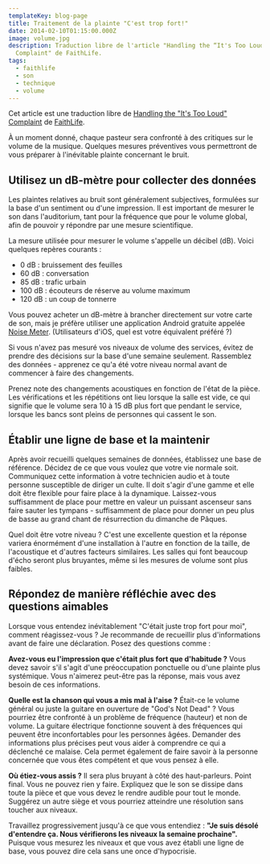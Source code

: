 ```yaml
---
templateKey: blog-page
title: Traitement de la plainte "C'est trop fort!"
date: 2014-02-10T01:15:00.000Z
image: volume.jpg
description: Traduction libre de l'article "Handling the “It's Too Loud”
  Complaint" de FaithLife.
tags:
  - faithlife
  - son
  - technique
  - volume
---
```

Cet article est une traduction libre de [Handling the "It's Too Loud" Complaint](https://blog.faithlife.com/blog/2013/06/handling-the-its-too-loud-complaint/) de [FaithLife](https://faithlife.com/).

À un moment donné, chaque pasteur sera confronté à des critiques sur le volume de la musique.
Quelques mesures préventives vous permettront de vous préparer à l'inévitable plainte concernant le bruit.

## Utilisez un dB-mètre pour collecter des données

Les plaintes relatives au bruit sont généralement subjectives, formulées sur la base d'un sentiment ou d'une impression.
Il est important de mesurer le son dans l'auditorium, tant pour la fréquence que pour le volume global, afin de pouvoir y répondre par une mesure scientifique.

La mesure utilisée pour mesurer le volume s'appelle un décibel (dB).
Voici quelques repères courants :

* 0 dB : bruissement des feuilles
* 60 dB : conversation
* 85 dB : trafic urbain
* 100 dB : écouteurs de réserve au volume maximum
* 120 dB : un coup de tonnerre

Vous pouvez acheter un dB-mètre à brancher directement sur votre carte de son, mais je préfère utiliser une application Android gratuite appelée [Noise Meter](https://play.google.com/store/apps/details?id=com.pjw.noisemeter&feature=search_result#?t=W251bGwsMSwyLDEsImNvbS5wancubm9pc2VtZXRlciJd).
(Utilisateurs d'iOS, quel est votre équivalent préféré ?)

Si vous n'avez pas mesuré vos niveaux de volume des services, évitez de prendre des décisions sur la base d'une semaine seulement.
Rassemblez des données - apprenez ce qu'a été votre niveau normal avant de commencer à faire des changements.

Prenez note des changements acoustiques en fonction de l'état de la pièce.
Les vérifications et les répétitions ont lieu lorsque la salle est vide, ce qui signifie que le volume sera 10 à 15 dB plus fort que pendant le service, lorsque les bancs sont pleins de personnes qui cassent le son.

## Établir une ligne de base et la maintenir

Après avoir recueilli quelques semaines de données, établissez une base de référence.
Décidez de ce que vous voulez que votre vie normale soit.
Communiquez cette information à votre technicien audio et à toute personne susceptible de diriger un culte.
Il doit s'agir d'une gamme et elle doit être flexible pour faire place à la dynamique.
Laissez-vous suffisamment de place pour mettre en valeur un puissant ascenseur sans faire sauter les tympans - suffisamment de place pour donner un peu plus de basse au grand chant de résurrection du dimanche de Pâques.

Quel doit être votre niveau ?
C'est une excellente question et la réponse variera énormément d'une installation à l'autre en fonction de la taille, de l'acoustique et d'autres facteurs similaires.
Les salles qui font beaucoup d'écho seront plus bruyantes, même si les mesures de volume sont plus faibles.

## Répondez de manière réfléchie avec des questions aimables

Lorsque vous entendez inévitablement "C'était juste trop fort pour moi", comment réagissez-vous ?
Je recommande de recueillir plus d'informations avant de faire une déclaration.
Posez des questions comme :

**Avez-vous eu l'impression que c'était plus fort que d'habitude ?**
Vous devez savoir s'il s'agit d'une préoccupation ponctuelle ou d'une plainte plus systémique.
Vous n'aimerez peut-être pas la réponse, mais vous avez besoin de ces informations.

**Quelle est la chanson qui vous a mis mal à l'aise ?**
Était-ce le volume général ou juste la guitare en ouverture de "God's Not Dead" ?
Vous pourriez être confronté à un problème de fréquence (hauteur) et non de volume.
La guitare électrique fonctionne souvent à des fréquences qui peuvent être inconfortables pour les personnes âgées.
Demander des informations plus précises peut vous aider à comprendre ce qui a déclenché ce malaise.
Cela permet également de faire savoir à la personne concernée que vous êtes compétent et que vous pensez à elle.

**Où étiez-vous assis ?**
Il sera plus bruyant à côté des haut-parleurs.
Point final.
Vous ne pouvez rien y faire.
Expliquez que le son se dissipe dans toute la pièce et que vous devez le rendre audible pour tout le monde.
Suggérez un autre siège et vous pourriez atteindre une résolution sans toucher aux niveaux.

Travaillez progressivement jusqu'à ce que vous entendiez :
**"Je suis désolé d'entendre ça. Nous vérifierons les niveaux la semaine prochaine".**
Puisque vous mesurez les niveaux et que vous avez établi une ligne de base, vous pouvez dire cela sans une once d'hypocrisie.